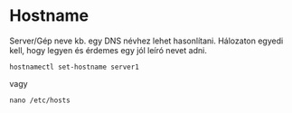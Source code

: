 # Hostname
Server/Gép neve kb. egy DNS névhez lehet hasonlítani. Hálozaton egyedi kell, hogy legyen és érdemes egy jól leíró nevet adni.
```
hostnamectl set-hostname server1
```
vagy
```
nano /etc/hosts
```
